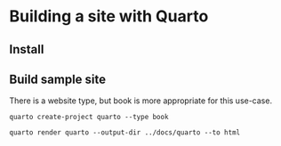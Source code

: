 # Building a site with Quarto

## Install

## Build sample site

There is a website type, but book is more appropriate for this use-case.

`quarto create-project quarto --type book`

`quarto render quarto --output-dir ../docs/quarto --to html`
